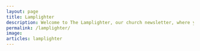 ```yaml
---
layout: page
title: Lamplighter
description: Welcome to The Lamplighter, our church newsletter, where you’ll find all the latest updates, stories, and news from our congregation. Here, you can access current and past editions, stay informed about upcoming events, and learn about the impact of our ministries. Explore and stay connected with our church family through The Lamplighter.
permalink: /lamplighter/
image: 
articles: lamplighter
---
```


